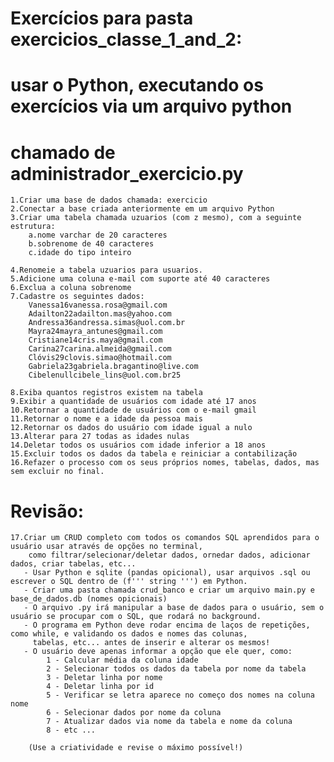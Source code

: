 # Exercícios para pasta exercicios_classe_1_and_2:
# usar o Python, executando os exercícios via um arquivo python
# chamado de administrador_exercicio.py

    1.Criar uma base de dados chamada: ​exercicio
    2.Conectar a base criada anteriormente em um arquivo Python
    3.Criar uma tabela chamada ​uzuarios​ (com z mesmo), com a seguinte estrutura:
        a.nome varchar de 20 caracteres
        b.sobrenome de 40 caracteres
        c.idade do tipo inteiro

    4.Renomeie a tabela ​uzuarios​ para ​usuarios​.
    5.Adicione uma coluna e-mail com suporte até 40 caracteres
    6.Exclua a coluna sobrenome
    7.Cadastre os seguintes dados:
        Vanessa16vanessa.rosa@gmail.com
        Adailton22adailton.mas@yahoo.com
        Andressa36andressa.simas@uol.com.br
        Mayra24mayra_antunes@gmail.com
        Cristiane14cris.maya@gmail.com
        Carina27carina.almeida@gmail.com
        Clóvis29clovis.simao@hotmail.com
        Gabriela23gabriela.bragantino@live.com
        Cibelenullcibele_lins@uol.com.br25

    8.Exiba quantos registros existem na tabela
    9.Exibir a quantidade de usuários com idade até 17 anos
    10.Retornar a quantidade de usuários com o e-mail ​gmail
    11.Retornar o nome e a idade da pessoa mais
    12.Retornar os dados do usuário com idade igual a nulo
    13.Alterar para 27 todas as idades nulas
    14.Deletar todos os usuários com idade inferior a 18 anos
    15.Excluir todos os dados da tabela e reiniciar a contabilização
    16.Refazer o processo com os seus próprios nomes, tabelas, dados, mas sem excluir no final. 

# Revisão:
    
    17.Criar um CRUD completo com todos os comandos SQL aprendidos para o usuário usar através de opções no terminal,
        como filtrar/selecionar/deletar dados, ornedar dados, adicionar dados, criar tabelas, etc... 
       - Usar Python e sqlite (pandas opicional), usar arquivos .sql ou escrever o SQL dentro de (f''' string ''') em Python.
       - Criar uma pasta chamada crud_banco e criar um arquivo main.py e base_de_dados.db (nomes opicionais)
       - O arquivo .py irá manipular a base de dados para o usuário, sem o usuário se procupar com o SQL, que rodará no background.
       - O programa em Python deve rodar encima de laços de repetições, como while, e validando os dados e nomes das colunas,
         tabelas, etc... antes de inserir e alterar os mesmos! 
       - O usuário deve apenas informar a opção que ele quer, como:
            1 - Calcular média da coluna idade
            2 - Selecionar todos os dados da tabela por nome da tabela
            3 - Deletar linha por nome
            4 - Deletar linha por id
            5 - Verificar se letra aparece no começo dos nomes na coluna nome
            6 - Selecionar dados por nome da coluna
            7 - Atualizar dados via nome da tabela e nome da coluna
            8 - etc ...
            
        (Use a criatividade e revise o máximo possível!)
